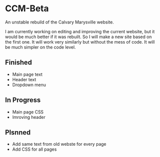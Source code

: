 # CCM-Beta
An unstable rebuild of the Calvary Marysville website. 

I am currently working on editing and improving the current website, but it would be much better if it was rebuilt. So I will make a new site based on the first one. It will work very similarly but without the mess of code. It will be much simpler on the code level. 

## Finished
- Main page text
- Header text
- Dropdown menu

## In Progress
- Main page CSS
- Imroving header

## Plsnned
- Add same text from old webste for every page
- Add CSS for all pages

